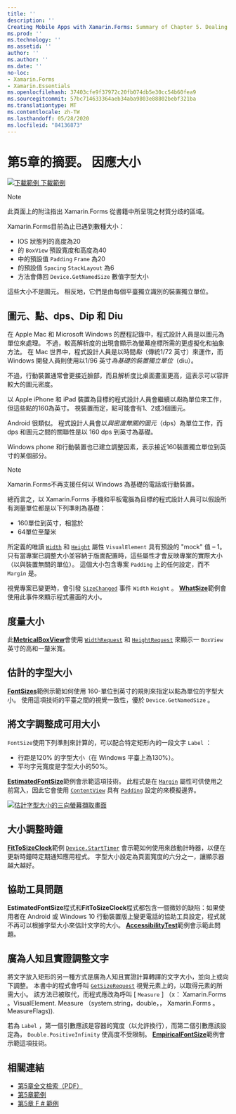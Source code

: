 ```yaml
---
title: ''
description: ''
Creating Mobile Apps with Xamarin.Forms: Summary of Chapter 5. Dealing with sizes''
ms.prod: ''
ms.technology: ''
ms.assetid: ''
author: ''
ms.author: ''
ms.date: ''
no-loc:
- Xamarin.Forms
- Xamarin.Essentials
ms.openlocfilehash: 37403cfe9f37972c20fb074db5e30cc54b60fea9
ms.sourcegitcommit: 57bc714633364aeb34aba9803e88802bebf321ba
ms.translationtype: MT
ms.contentlocale: zh-TW
ms.lasthandoff: 05/28/2020
ms.locfileid: "84136873"
---
```

# <a name="summary-of-chapter-5-dealing-with-sizes"></a>第5章的摘要。 因應大小

[![下載範例 ](~/media/shared/download.png) 下載範例](https://github.com/xamarin/xamarin-forms-book-samples/tree/master/Chapter05)

> [!NOTE]
> 此頁面上的附注指出 Xamarin.Forms 從書籍中所呈現之材質分歧的區域。

Xamarin.Forms目前為止已遇到數種大小：

- IOS 狀態列的高度為20
- 的 `BoxView` 預設寬度和高度為40
- 中的預設值 `Padding` `Frame` 為20
- 的預設值 `Spacing` `StackLayout` 為6
- 方法會傳回 `Device.GetNamedSize` 數值字型大小

這些大小不是圖元。 相反地，它們是由每個平臺獨立識別的裝置獨立單位。

## <a name="pixels-points-dps-dips-and-dius"></a>圖元、點、dps、Dip 和 Diu

在 Apple Mac 和 Microsoft Windows 的歷程記錄中，程式設計人員是以圖元為單位來處理。 不過，較高解析度的出現會顯示為螢幕座標所需的更虛擬化和抽象方法。 在 Mac 世界中，程式設計人員是以時間*點*（傳統1/72 英寸）來運作，而 Windows 開發人員則使用以1/96 英寸*為基礎的裝置獨立單位*（diu）。

不過，行動裝置通常會更接近臉部，而且解析度比桌面畫面更高，這表示可以容許較大的圖元密度。

以 Apple iPhone 和 iPad 裝置為目標的程式設計人員會繼續以*點*為單位來工作，但這些點的160為英寸。 視裝置而定，點可能會有1、2或3個圖元。

Android 很類似。 程式設計人員會以*與密度無關的圖元*（dps）為單位工作，而 dps 和圖元之間的關聯性是以 160 dps 到英寸為基礎。

Windows phone 和行動裝置也已建立調整因素，表示接近160裝置獨立單位到英寸的某個部分。

> [!NOTE]
> Xamarin.Forms不再支援任何以 Windows 為基礎的電話或行動裝置。

總而言之，以 Xamarin.Forms 手機和平板電腦為目標的程式設計人員可以假設所有測量單位都是以下列準則為基礎：

- 160單位到英寸，相當於
- 64單位至釐米

所定義的唯讀 [`Width`](xref:Xamarin.Forms.VisualElement.Width) 和 [`Height`](xref:Xamarin.Forms.VisualElement.Height) 屬性 `VisualElement` 具有預設的 "mock" 值 &ndash; 1。 只有當專案已調整大小並容納于版面配置時，這些屬性才會反映專案的實際大小（以與裝置無關的單位）。 這個大小包含專案 `Padding` 上的任何設定，而不 `Margin` 是。

視覺專案已變更時，會引發 [`SizeChanged`](xref:Xamarin.Forms.VisualElement.SizeChanged) 事件 `Width` `Height` 。 [**WhatSize**](https://github.com/xamarin/xamarin-forms-book-samples/tree/master/Chapter05/WhatSize)範例會使用此事件來顯示程式畫面的大小。

## <a name="metrical-sizes"></a>度量大小

此[**MetricalBoxView**](https://github.com/xamarin/xamarin-forms-book-samples/tree/master/Chapter05/MetricalBoxView)會使用 [`WidthRequest`](xref:Xamarin.Forms.VisualElement.WidthRequest) 和 [`HeightRequest`](xref:Xamarin.Forms.VisualElement.HeightRequest) 來顯示一 `BoxView` 英寸的高和一釐米寬。

## <a name="estimated-font-sizes"></a>估計的字型大小

[**FontSizes**](https://github.com/xamarin/xamarin-forms-book-samples/tree/master/Chapter05/FontSizes)範例示範如何使用 160-單位到英寸的規則來指定以點為單位的字型大小。 使用這項技術的平臺之間的視覺一致性，優於 `Device.GetNamedSize` 。

## <a name="fitting-text-to-available-size"></a>將文字調整成可用大小

`FontSize`使用下列準則來計算的，可以配合特定矩形內的一段文字 `Label` ：

- 行距是120% 的字型大小（在 Windows 平臺上為130%）。
- 平均字元寬度是字型大小的50%。

[**EstimatedFontSize**](https://github.com/xamarin/xamarin-forms-book-samples/tree/master/Chapter05/EstimatedFontSize)範例會示範這項技術。 此程式是在 [`Margin`](xref:Xamarin.Forms.View.Margin) 屬性可供使用之前寫入，因此它會使用 [`ContentView`](xref:Xamarin.Forms.ContentView) 具有 [`Padding`](xref:Xamarin.Forms.Layout.Padding) 設定的來模擬邊界。

[![估計字型大小的三向螢幕擷取畫面](images/ch05fg07-small.png "文字元合可用大小")](images/ch05fg07-large.png#lightbox "文字元合可用大小")

## <a name="a-fit-to-size-clock"></a>大小調整時鐘

[**FitToSizeClock**](https://github.com/xamarin/xamarin-forms-book-samples/tree/master/Chapter05/FitToSizeClock)範例 [`Device.StartTimer`](xref:Xamarin.Forms.Device.StartTimer(System.TimeSpan,System.Func{System.Boolean})) 會示範如何使用來啟動計時器，以便在更新時鐘時定期通知應用程式。 字型大小設定為頁面寬度的六分之一，讓顯示器越大越好。

## <a name="accessibility-issues"></a>協助工具問題

**EstimatedFontSize**程式和**FitToSizeClock**程式都包含一個微妙的缺陷：如果使用者在 Android 或 Windows 10 行動裝置版上變更電話的協助工具設定，程式就不再可以根據字型大小來估計文字的大小。 [**AccessibilityTest**](https://github.com/xamarin/xamarin-forms-book-samples/tree/master/Chapter05/AccessibilityTest)範例會示範此問題。

## <a name="empirically-fitting-text"></a>廣為人知且實證調整文字

將文字放入矩形的另一種方式是廣為人知且實證計算轉譯的文字大小，並向上或向下調整。 本書中的程式會呼叫 [`GetSizeRequest`](xref:Xamarin.Forms.VisualElement.GetSizeRequest(System.Double,System.Double)) 視覺元素上的，以取得元素的所需大小。 該方法已被取代，而程式應改為呼叫 [ `Measure` ] （x： Xamarin.Forms 。VisualElement. Measure （system.string，double，， Xamarin.Forms 。MeasureFlags)).

若為 `Label` ，第一個引數應該是容器的寬度（以允許換行），而第二個引數應該設定為， `Double.PositiveInfinity` 使高度不受限制。 [**EmpiricalFontSize**](https://github.com/xamarin/xamarin-forms-book-samples/tree/master/Chapter05/EmpiricalFontSize)範例會示範這項技術。

## <a name="related-links"></a>相關連結

- [第5章全文檢索（PDF）](https://download.xamarin.com/developer/xamarin-forms-book/XamarinFormsBook-Ch05-Apr2016.pdf)
- [第5章範例](https://github.com/xamarin/xamarin-forms-book-samples/tree/master/Chapter05)
- [第5章 F # 範例](https://github.com/xamarin/xamarin-forms-book-samples/tree/master/Chapter05/FS)
